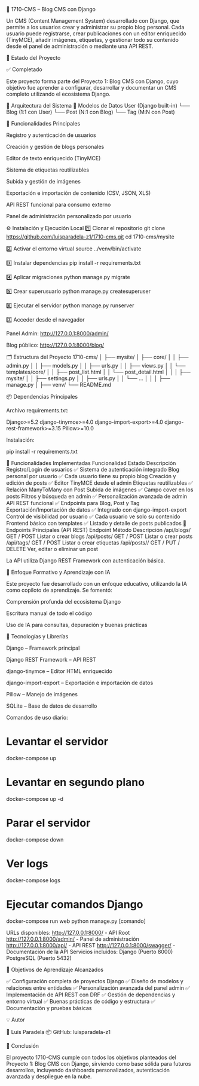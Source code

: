 📰 1710-CMS – Blog CMS con Django

Un CMS (Content Management System) desarrollado con Django, que permite a los usuarios crear y administrar su propio blog personal.
Cada usuario puede registrarse, crear publicaciones con un editor enriquecido (TinyMCE), añadir imágenes, etiquetas, y gestionar todo su contenido desde el panel de administración o mediante una API REST.

🚀 Estado del Proyecto

✅ Completado

Este proyecto forma parte del Proyecto 1: Blog CMS con Django, cuyo objetivo fue aprender a configurar, desarrollar y documentar un CMS completo utilizando el ecosistema Django.

🧱 Arquitectura del Sistema
🔹 Modelos de Datos
User (Django built-in)
 └── Blog (1:1 con User)
      └── Post (N:1 con Blog)
           └── Tag (M:N con Post)

🔹 Funcionalidades Principales

Registro y autenticación de usuarios

Creación y gestión de blogs personales

Editor de texto enriquecido (TinyMCE)

Sistema de etiquetas reutilizables

Subida y gestión de imágenes

Exportación e importación de contenido (CSV, JSON, XLS)

API REST funcional para consumo externo

Panel de administración personalizado por usuario

⚙️ Instalación y Ejecución Local
1️⃣ Clonar el repositorio
git clone https://github.com/luisparadela-z1/1710-cms.git
cd 1710-cms/mysite

2️⃣ Activar el entorno virtual
source ../venv/bin/activate

3️⃣ Instalar dependencias
pip install -r requirements.txt

4️⃣ Aplicar migraciones
python manage.py migrate

5️⃣ Crear superusuario
python manage.py createsuperuser

6️⃣ Ejecutar el servidor
python manage.py runserver

7️⃣ Acceder desde el navegador

Panel Admin: http://127.0.0.1:8000/admin/

Blog público: http://127.0.0.1:8000/blog/

🗂️ Estructura del Proyecto
1710-cms/
│
├── mysite/
│   ├── core/
│   │   ├── admin.py
│   │   ├── models.py
│   │   ├── urls.py
│   │   ├── views.py
│   │   └── templates/core/
│   │       ├── post_list.html
│   │       └── post_detail.html
│   │
│   ├── mysite/
│   │   ├── settings.py
│   │   ├── urls.py
│   │   └── ...
│   │
│   ├── manage.py
│
├── venv/
└── README.md

📦 Dependencias Principales

Archivo requirements.txt:

Django>=5.2
django-tinymce>=4.0
django-import-export>=4.0
django-rest-framework>=3.15
Pillow>=10.0


Instalación:

pip install -r requirements.txt

🧭 Funcionalidades Implementadas
Funcionalidad	Estado	Descripción
Registro/Login de usuarios	✅	Sistema de autenticación integrado
Blog personal por usuario	✅	Cada usuario tiene su propio blog
Creación y edición de posts	✅	Editor TinyMCE desde el admin
Etiquetas reutilizables	✅	Relación ManyToMany con Post
Subida de imágenes	✅	Campo cover en los posts
Filtros y búsqueda en admin	✅	Personalización avanzada de admin
API REST funcional	✅	Endpoints para Blog, Post y Tag
Exportación/Importación de datos	✅	Integrado con django-import-export
Control de visibilidad por usuario	✅	Cada usuario ve solo su contenido
Frontend básico con templates	✅	Listado y detalle de posts publicados
🔌 Endpoints Principales (API REST)
Endpoint	Método	Descripción
/api/blogs/	GET / POST	Listar o crear blogs
/api/posts/	GET / POST	Listar o crear posts
/api/tags/	GET / POST	Listar o crear etiquetas
/api/posts/<id>/	GET / PUT / DELETE	Ver, editar o eliminar un post

La API utiliza Django REST Framework con autenticación básica.

🧠 Enfoque Formativo y Aprendizaje con IA

Este proyecto fue desarrollado con un enfoque educativo, utilizando la IA como copiloto de aprendizaje.
Se fomentó:

Comprensión profunda del ecosistema Django

Escritura manual de todo el código

Uso de IA para consultas, depuración y buenas prácticas

🧰 Tecnologías y Librerías

Django – Framework principal

Django REST Framework – API REST

django-tinymce – Editor HTML enriquecido

django-import-export – Exportación e importación de datos

Pillow – Manejo de imágenes

SQLite – Base de datos de desarrollo

Comandos de uso diario:

 # Levantar el servidor
docker-compose up

# Levantar en segundo plano
docker-compose up -d

# Parar el servidor
docker-compose down

# Ver logs
docker-compose logs

# Ejecutar comandos Django
docker-compose run web python manage.py [comando]

URLs disponibles:
http://127.0.0.1:8000/ - API Root
http://127.0.0.1:8000/admin/ - Panel de administración
http://127.0.0.1:8000/api/ - API REST
http://127.0.0.1:8000/swagger/ - Documentación de la API
Servicios incluidos:
Django (Puerto 8000)
PostgreSQL (Puerto 5432)

📘 Objetivos de Aprendizaje Alcanzados

✅ Configuración completa de proyectos Django
✅ Diseño de modelos y relaciones entre entidades
✅ Personalización avanzada del panel admin
✅ Implementación de API REST con DRF
✅ Gestión de dependencias y entorno virtual
✅ Buenas prácticas de código y estructura
✅ Documentación y pruebas básicas

💡 Autor

👤 Luis Paradela
📦 GitHub: luisparadela-z1

🏁 Conclusión

El proyecto 1710-CMS cumple con todos los objetivos planteados del Proyecto 1: Blog CMS con Django, sirviendo como base sólida para futuros desarrollos, incluyendo dashboards personalizados, autenticación avanzada y despliegue en la nube.
